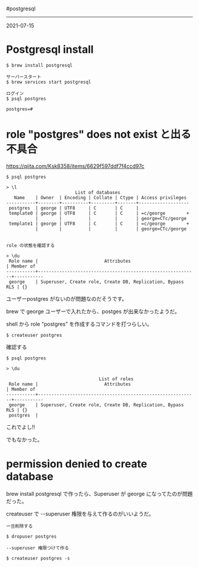 #postgresql

---
2021-07-15

# Postgresql install

```shell
$ brew install postgresql

サーバースタート
$ brew services start postgresql

ログイン
$ psql postgres

postgres=#
```

# role "postgres" does not exist と出る不具合

https://qiita.com/Ksk8358/items/6629f597ddf7f4ccd97c

```shell
$ psql postgres

> \l
                          List of databases
   Name    | Owner  | Encoding | Collate | Ctype | Access privileges
-----------+--------+----------+---------+-------+-------------------
 postgres  | george | UTF8     | C       | C     |
 template0 | george | UTF8     | C       | C     | =c/george        +
           |        |          |         |       | george=CTc/george
 template1 | george | UTF8     | C       | C     | =c/george        +
           |        |          |         |       | george=CTc/george


role の状態を確認する

> \du
 Role name |                         Attributes                         | Member of
-----------+------------------------------------------------------------+-----------
 george    | Superuser, Create role, Create DB, Replication, Bypass RLS | {}
```

ユーザーpostgres がないのが問題なのだそうです。

brew で george ユーザーで入れたから、postges が出来なかったようだ。


shell から role "postgres" を作成するコマンドを打つらしい。

```shell
$ createuser postgres
```

確認する

```shell
$ psql postgres

> \du

                                   List of roles
 Role name |                         Attributes                         | Member of
-----------+------------------------------------------------------------+-----------
 george    | Superuser, Create role, Create DB, Replication, Bypass RLS | {}
 postgres  |

```

これでよし!!

でもなかった。

# permission denied to create database

brew install postgresql  で作ったら、Superuser が george になってたのが問題だった。

createuser で --superuser 権限を与えて作るのがいいようだ。

```shell
一旦削除する

$ dropuser postgres

--superuser 権限つけて作る

$ createuser postgres -s
```

